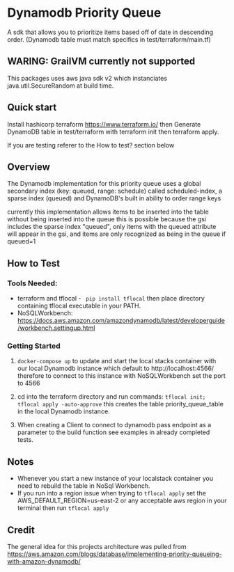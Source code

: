 # Dynamodb Priority Queue

A sdk that allows you to prioritize items based off of date in descending order. 
(Dynamodb table must match specifics in test/terraform/main.tf)

## WARING: GrailVM currently not supported

This packages uses aws java sdk v2 which instanciates java.util.SecureRandom at build time.

## Quick start

Install hashicorp terraform https://www.terraform.io/ then 
Generate DynamoDB table in test/terraform with terraform init then terraform apply. 

If you are testing referer to the How to test? section below 

## Overview

The Dynamodb implementation for this priority queue uses a global secondary index (key: queued, range: schedule) 
called scheduled-index, a sparse index (queued) and DynamoDB's built in ability to order range keys

currently this implementation allows items to be inserted into the table without being inserted into the queue
this is possible because the gsi includes the sparse index "queued", only items with the queued attribute will appear in the 
gsi, and items are only recognized as being in the queue if queued=1

## How to Test

### Tools Needed:
- terraform and tflocal - ``` pip install tflocal```  then place directory containing tflocal executable in your PATH.
- NoSQLWorkbench: https://docs.aws.amazon.com/amazondynamodb/latest/developerguide/workbench.settingup.html


### Getting Started
1. ```docker-compose up``` to update and start the local stacks container with our local Dynamodb instance
   which default to http://localhost:4566/ therefore to connect to this instance with NoSQLWorkbench set the port to 4566

2. cd into the terraform directory and run commands: ```tflocal init; tflocal apply -auto-approve``` this creates the table
   priority_queue_table in the local Dynamodb instance.
3. When creating a Client to connect to dynamodb pass endpoint as a parameter to the build function see examples in
   already completed tests.


## Notes
- Whenever you start a new instance of your localstack container you need to rebuild the table in NoSql Workbench.
- If you run into a region issue when trying to ```tflocal apply``` set the AWS_DEFAULT_REGION=us-east-2 or any acceptable
  aws region in your terminal then run ```tflocal apply```

## Credit 
The general idea for this projects architecture 
was pulled from https://aws.amazon.com/blogs/database/implementing-priority-queueing-with-amazon-dynamodb/
